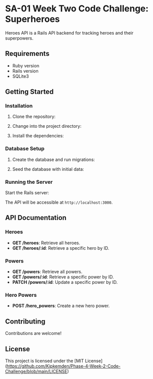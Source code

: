 # SA-01 Week Two Code Challenge: Superheroes

Heroes API is a Rails API backend for tracking heroes and their superpowers.

## Requirements

- Ruby version
- Rails version
- SQLite3

## Getting Started

### Installation

1. Clone the repository:

2. Change into the project directory:

3. Install the dependencies:

### Database Setup

1. Create the database and run migrations:

2. Seed the database with initial data:

### Running the Server

Start the Rails server:

The API will be accessible at `http://localhost:3000`.

## API Documentation

### Heroes

- **GET /heroes**: Retrieve all heroes.
- **GET /heroes/:id**: Retrieve a specific hero by ID.

### Powers

- **GET /powers**: Retrieve all powers.
- **GET /powers/:id**: Retrieve a specific power by ID.
- **PATCH /powers/:id**: Update a specific power by ID.

### Hero Powers

- **POST /hero_powers**: Create a new hero power.

## Contributing

Contributions are welcome!

## License

This project is licensed under the [MIT License] (https://github.com/Kipkemden/Phase-4-Week-2-Code-Challenge/blob/main/LICENSE)

